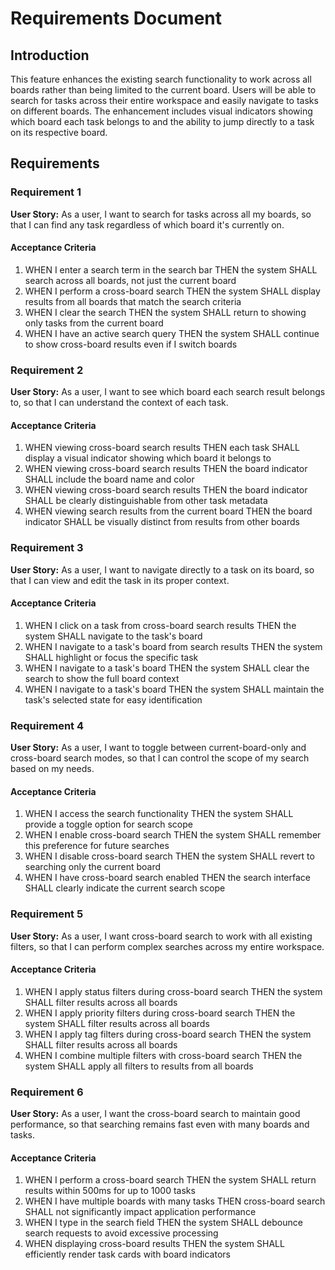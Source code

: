 # Requirements Document

## Introduction

This feature enhances the existing search functionality to work across all boards rather than being limited to the current board. Users will be able to search for tasks across their entire workspace and easily navigate to tasks on different boards. The enhancement includes visual indicators showing which board each task belongs to and the ability to jump directly to a task on its respective board.

## Requirements

### Requirement 1

**User Story:** As a user, I want to search for tasks across all my boards, so that I can find any task regardless of which board it's currently on.

#### Acceptance Criteria

1. WHEN I enter a search term in the search bar THEN the system SHALL search across all boards, not just the current board
2. WHEN I perform a cross-board search THEN the system SHALL display results from all boards that match the search criteria
3. WHEN I clear the search THEN the system SHALL return to showing only tasks from the current board
4. WHEN I have an active search query THEN the system SHALL continue to show cross-board results even if I switch boards

### Requirement 2

**User Story:** As a user, I want to see which board each search result belongs to, so that I can understand the context of each task.

#### Acceptance Criteria

1. WHEN viewing cross-board search results THEN each task SHALL display a visual indicator showing which board it belongs to
2. WHEN viewing cross-board search results THEN the board indicator SHALL include the board name and color
3. WHEN viewing cross-board search results THEN the board indicator SHALL be clearly distinguishable from other task metadata
4. WHEN viewing search results from the current board THEN the board indicator SHALL be visually distinct from results from other boards

### Requirement 3

**User Story:** As a user, I want to navigate directly to a task on its board, so that I can view and edit the task in its proper context.

#### Acceptance Criteria

1. WHEN I click on a task from cross-board search results THEN the system SHALL navigate to the task's board
2. WHEN I navigate to a task's board from search results THEN the system SHALL highlight or focus the specific task
3. WHEN I navigate to a task's board THEN the system SHALL clear the search to show the full board context
4. WHEN I navigate to a task's board THEN the system SHALL maintain the task's selected state for easy identification

### Requirement 4

**User Story:** As a user, I want to toggle between current-board-only and cross-board search modes, so that I can control the scope of my search based on my needs.

#### Acceptance Criteria

1. WHEN I access the search functionality THEN the system SHALL provide a toggle option for search scope
2. WHEN I enable cross-board search THEN the system SHALL remember this preference for future searches
3. WHEN I disable cross-board search THEN the system SHALL revert to searching only the current board
4. WHEN I have cross-board search enabled THEN the search interface SHALL clearly indicate the current search scope

### Requirement 5

**User Story:** As a user, I want cross-board search to work with all existing filters, so that I can perform complex searches across my entire workspace.

#### Acceptance Criteria

1. WHEN I apply status filters during cross-board search THEN the system SHALL filter results across all boards
2. WHEN I apply priority filters during cross-board search THEN the system SHALL filter results across all boards  
3. WHEN I apply tag filters during cross-board search THEN the system SHALL filter results across all boards
4. WHEN I combine multiple filters with cross-board search THEN the system SHALL apply all filters to results from all boards

### Requirement 6

**User Story:** As a user, I want the cross-board search to maintain good performance, so that searching remains fast even with many boards and tasks.

#### Acceptance Criteria

1. WHEN I perform a cross-board search THEN the system SHALL return results within 500ms for up to 1000 tasks
2. WHEN I have multiple boards with many tasks THEN cross-board search SHALL not significantly impact application performance
3. WHEN I type in the search field THEN the system SHALL debounce search requests to avoid excessive processing
4. WHEN displaying cross-board results THEN the system SHALL efficiently render task cards with board indicators